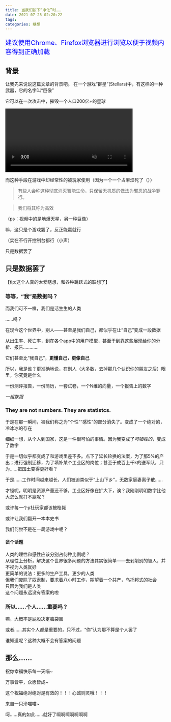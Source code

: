 ```yaml
---
title: 当我们按下“净化”时……
date: 2021-07-25 02:20:22
tags:
categories: 瞎想
---
```


<p style="color:blue; font-size:20px;">
建议使用Chrome、Firefox浏览器进行浏览以便于视频内容得到正确加载
</p>

## 背景

让我先来说说这篇文章的背景吧。
在一个游戏“群星”(Stellars)中，有这样的一种武器，它的名字叫“巨像”

它可以在一次攻击中，摧毁一个人口200亿+的星球

<video src="https://cdn.jsdelivr.net/gh/wychlw/img@main//img/971134104-cut_x264.mp4" autoplay="autoplay" loop="loop" controls="controls" muted="true" height="200px"></video>

而这种手段在游戏中却经常性的被玩家使用（因为一个一个占麻烦死了（））

> 有些人会称这种彻底消灭智能生命，只保留无机质的做法为邪恶的战争罪行。

> 我们将其称为高效

（ps：视频中的是地爆天星，另一种巨像）

嘛，这只是个游戏罢了，反正能赢就行

（实在不行开控制台都行（小声）

只是数据罢了

## 只是数据罢了

【tip:这个人真的太爱瞎想，和各种跳跃式的联想了】

### 等等，“我”是数据吗？

而我们可不一样，我们是活生生的人类

……吗？

在现今这个世界中，别人——甚至是我们自己，都似乎在让“自己”变成一段数据

从出生率、死亡率，到在各个app中的用户模型，甚至于到靠这些展现给你的分析、报告…………

它们甚至比“我自己”，**更懂自己，更像自己**

所以，我是谁？更准确地说，在别人（大多数，去掉那几个认识你的朋友之后）眼里，你究竟是什么

一份测评报告，一份简历，一套试卷，一个N维的向量，一个报告上的数字

*一组数据*

### They are not numbers. They are statistcs.

于是在那一瞬间，被我们称之为“个性”“感性”的部分消失了。变成了一个绝对的，冷冰冰的存在

细细一想，从个人到国家，这是一件很可怕的事情。因为我变成了*可牺牲的*，变成了数字

于是一切似乎都变成了和游戏里差不多。点下了延长轮换的法案，为了那5%的产出；进行强制迁移，为了填补某个工业区的岗位；甚至于成百上千k的送军队，只为……把国土变得更好看？

于是……工作时间越来越长，人们被迫类似于“上山下乡”，无数家庭妻离子散……

才怪呢，明明是资源产量还不够，工业区好像在扩大下，诶？我刚刚明明数字比他大怎么就打不赢呢？

或许每一个p社玩家都该被枪毙

或许让我们翻开一本本史书

我们何尝不是在一局游戏中呢？

#### 岔个话题

<span class="heimu">
人类的理性和感性应该分别占何种比例呢？
</span>
</br>
<span class="heimu">
从理性上分析，解决这个世界很多问题的方法其实很简单——去剥削别的智人，并不视为人类就好
</span>
</br>
<span class="heimu">
更简单的说法：更多的生产工具，更少的人类
</span>
</br>
<span class="heimu">
但我们废除了奴隶制，要求着八小时工作，期望着一个共产，乌托邦式的社会
</span>
</br>
<span class="heimu">
只因为我们是人类
</span>
</br>
<span class="heimu">
这个问题永远没有答案的啦
</span>
</br>

### 所以……个人……重要吗？

嘛，大概率是屁股决定脑袋罢

或者……其实个人都是重要的，只不过，“你”认为那不算是个人罢了

谁知道呢？这种大概不会有答案的问题

## 那么……

祝你幸福快乐每一天喵~

万事皆平，众愿皆成~

这个祝福绝对绝对是有效的！！！心诚则灵哦！！！

来自一只泠喵喵~

<span class="heimu">
呵……真的如此……就好了啊啊啊啊啊啊啊
</span>
</br>
